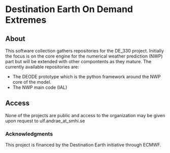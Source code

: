 # Destination Earth On Demand Extremes

## About

This software collection gathers repositories for the DE_330 project. Initially the focus is on the core engine for the numerical weather prediction (NWP) part but will be extended with other compontents as they mature. The currently available repositories are:

* The DEODE prototype which is the python framework around the NWP core of the model.
* The NWP main code (IAL) 

## Access

None of the projects are public and access to the organization may be given upon request to ulf.andrae_at_smhi.se


### Acknowledgments
This project is financed by the Destination Earth initiative through ECMWF.
